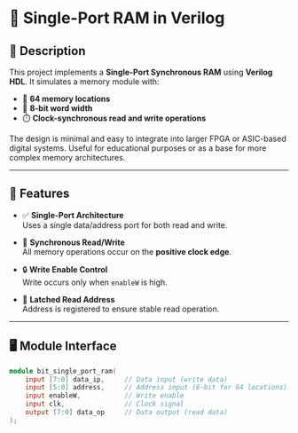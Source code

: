 # 🧠 Single-Port RAM in Verilog

## 📌 Description

This project implements a **Single-Port Synchronous RAM** using **Verilog HDL**. It simulates a memory module with:

- 🧱 **64 memory locations**
- 🧾 **8-bit word width**
- ⏱️ **Clock-synchronous read and write operations**

The design is minimal and easy to integrate into larger FPGA or ASIC-based digital systems. Useful for educational purposes or as a base for more complex memory architectures.

---

## 🔧 Features

- ✅ **Single-Port Architecture**  
  Uses a single data/address port for both read and write.

- 🔁 **Synchronous Read/Write**  
  All memory operations occur on the **positive clock edge**.

- 🔒 **Write Enable Control**  
  Write occurs only when `enableW` is high.

- 🧮 **Latched Read Address**  
  Address is registered to ensure stable read operation.

---

## 🖥️ Module Interface

```verilog
module bit_single_port_ram(
    input [7:0] data_ip,     // Data input (write data)
    input [5:0] address,     // Address input (6-bit for 64 locations)
    input enableW,           // Write enable
    input clk,               // Clock signal
    output [7:0] data_op     // Data output (read data)
);
